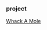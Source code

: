 ### project 
[Whack A Mole](https://lovishtater.github.io/30-days-of-Javascript/30%20-%20Whack%20A%20Mole/index-FINISHED.html)
